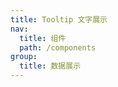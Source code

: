 ```yaml
---
title: Tooltip 文字展示
nav:
  title: 组件
  path: /components
group:
  title: 数据展示
---
```

<code src="./demo/basic.tsx"/>
